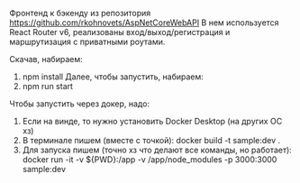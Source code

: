 Фронтенд к бэкенду из репозитория https://github.com/rkohnovets/AspNetCoreWebAPI
В нем используется React Router v6, реализованы вход/выход/регистрация и маршрутизация с приватными роутами.

Скачав, набираем:
  1) npm install
Далее, чтобы запустить, набираем:
  2) npm run start

Чтобы запустить через докер, надо:
  1) Если на винде, то нужно установить Docker Desktop (на других ОС хз)
  2) В терминале пишем (вместе с точкой): docker build -t sample:dev .
  3) Для запуска пишем (точно хз что делают все команды, но работает): docker run -it -v ${PWD}:/app -v /app/node_modules -p 3000:3000 sample:dev
